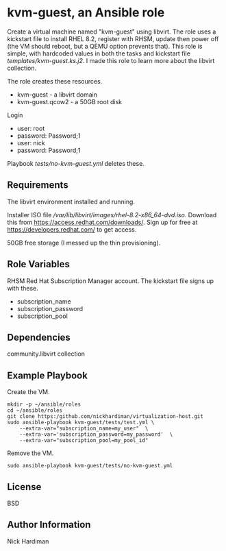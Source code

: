 kvm-guest, an Ansible role
=========

Create a virtual machine named "kvm-guest" using libvirt. 
The role uses a kickstart file to install RHEL 8.2, register with RHSM, update then power off (the VM should reboot, but a QEMU option prevents that).
This role is simple, with hardcoded values in both the tasks and kickstart file _templates/kvm-guest.ks.j2_. 
I made this role to learn more about the libvirt collection.

The role creates these resources.

* kvm-guest - a libvirt domain
* kvm-guest.qcow2 - a 50GB root disk

Login

* user: root
* password: Password;1
* user: nick
* password: Password;1

Playbook _tests/no-kvm-guest.yml_ deletes these. 

Requirements
------------

The libvirt environment installed and running. 

Installer ISO file _/var/lib/libvirt/images/rhel-8.2-x86_64-dvd.iso_. Download this from https://access.redhat.com/downloads/. Sign up for free at https://developers.redhat.com/ to get access.

50GB free storage (I messed up the thin provisioning). 


Role Variables
--------------

RHSM Red Hat Subscription Manager account. The kickstart file signs up with these. 

* subscription_name
* subscription_password
* subscription_pool

Dependencies
------------

community.libvirt collection

Example Playbook
----------------

Create the VM. 

```
mkdir -p ~/ansible/roles
cd ~/ansible/roles
git clone https:/github.com/nickhardiman/virtualization-host.git
sudo ansible-playbook kvm-guest/tests/test.yml \
	--extra-var="subscription_name=my_user"  \
	--extra-var='subscription_password=my_password'  \
	--extra-var="subscription_pool=my_pool_id"
```

Remove the VM.

```
sudo ansible-playbook kvm-guest/tests/no-kvm-guest.yml
```

License
-------

BSD

Author Information
------------------

Nick Hardiman


